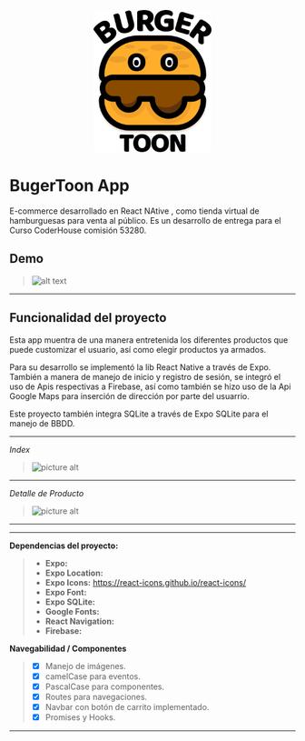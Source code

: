 <p align="center">
  <p align="center">    
    <img src="./assets/img/burgerToonLogo.png" alt="" height="250">    
  </p>
</p>

# BugerToon App

E-commerce desarrollado en React NAtive , como tienda virtual de hamburguesas para venta al público.
Es un desarrollo de entrega para el Curso CoderHouse comisión 53280.


## Demo

> ![alt text](public/images/screens/navegacion.gif "Navegación")

---

## Funcionalidad del proyecto
Esta app muentra de una manera entretenida los diferentes productos que puede customizar el usuario, así como elegir productos ya armados.

Para su desarrollo se implementó la lib React Native a través de Expo. También a manera de manejo de inicio y registro de sesión, se integró el uso de Apis respectivas a Firebase, 
así como también se hizo uso de la Api Google Maps para inserción de dirección por parte del usuarrio.

Este proyecto también integra SQLite a través de Expo SQLite para el manejo de BBDD.

---

_Index_

> ![picture alt](public/images/screens/pantalla-inicio.png "Pantalla inicio")

---

_Detalle de Producto_

> ![picture alt](public/images/screens/pantalla-detalle.png "Pantalla detalle de producto")

---

---

**Dependencias del proyecto:**

> - **Expo:**
> - **Expo Location:** 
> - **Expo Icons:** https://react-icons.github.io/react-icons/
> - **Expo Font:**
> - **Expo SQLite:**
> - **Google Fonts:**
> - **React Navigation:**
> - **Firebase:**



**Navegabilidad / Componentes**

> - [x] Manejo de imágenes.
> - [x] camelCase para eventos.
> - [x] PascalCase para componentes.
> - [x] Routes para navegaciones.
> - [x] Navbar con botón de carrito implementado.
> - [x] Promises y Hooks.

---
